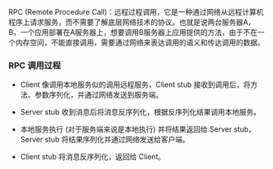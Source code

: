 RPC (Remote Procedure Call)：远程过程调用，它是一种通过网络从远程计算机程序上请求服务，而不需要了解底层网络技术的协议。也就是说两台服务器A，B，一个应用部署在A服务器上，想要调用B服务器上应用提供的方法，由于不在一个内存空间，不能直接调用，需要通过网络来表达调用的语义和传达调用的数据。

### RPC 调用过程

* Client 像调用本地服务似的调用远程服务，Client stub 接收到调用后，将方法、参数序列化，并通过网络发送到服务端。

* Server stub 收到消息后将消息反序列化，根据反序列化结果调用本地服务。

* 本地服务执行 (对于服务端来说是本地执行) 并将结果返回给 Server stub，Server stub 将结果序列化并通过网络发送给客户端。

* Client stub 将消息反序列化，返回给 Client。